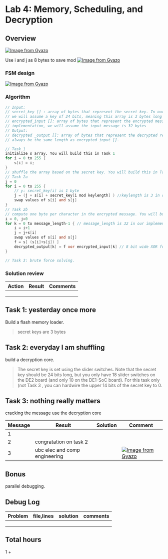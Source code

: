 # Lab 4: Memory, Scheduling, and Decryption

## Overview

[![Image from Gyazo](https://i.gyazo.com/3a5cb2fa9388383a5479883fe7e37fde.png)](https://gyazo.com/3a5cb2fa9388383a5479883fe7e37fde)

Use i and j as 8 bytes to save mod
[![Image from Gyazo](https://i.gyazo.com/37200c3c5c29fbb3ae1925e2e5261fba.png)](https://gyazo.com/37200c3c5c29fbb3ae1925e2e5261fba)

### FSM design

[![Image from Gyazo](https://i.gyazo.com/82ef7f958bfd5b7a95f36125775c2362.png)](https://gyazo.com/82ef7f958bfd5b7a95f36125775c2362)

### Algorithm

```v
// Input:
// secret_key [] : array of bytes that represent the secret key. In our implementation,
// we will assume a key of 24 bits, meaning this array is 3 bytes long
// encrypted_input []: array of bytes that represent the encrypted message. In our
// implementation, we will assume the input message is 32 bytes
// Output:
// decrypted _output []: array of bytes that represent the decrypted result. This will
// always be the same length as encrypted_input [].

// Task 1
initialize s array. You will build this in Task 1
for i = 0 to 255 {
    s[i] = i;
}
// shuffle the array based on the secret key. You will build this in Task 2
// Task 2a
j = 0
for i = 0 to 255 {
    // y: secret_key[i] is 1 byte
    j = (j + s[i] + secret_key[i mod keylength] ) //keylength is 3 in our impl.
    swap values of s[i] and s[j]
}
// Task 2b
// compute one byte per character in the encrypted message. You will build this in Task 2
i = 0, j=0
for k = 0 to message_length-1 { // message_length is 32 in our implementation
    i = i+1
    j = j+s[i]
    swap values of s[i] and s[j]
    f = s[ (s[i]+s[j]) ]
    decrypted_output[k] = f xor encrypted_input[k] // 8 bit wide XOR function
}

// Task 3: brute force solving. 

```

### Solution review

| Action |Result   | Comments |
|---|---|---|
|   |   | |
|   |   | |
|   |   | |


## Task 1: yesterday once more

Build a flash memory loader. 
> secret keys are 3 bytes
> 

## Task 2: everyday I am shuffling

build a decryption core.

> The secret key is set using the slider switches. Note that the secret key should be 24 bits long, but you only have 18 slider switches on the DE2 board (and only 10 on the DE1-SoC board). For this task only (not Task 3 , you can hardwire the upper 14 bits of the secret key to 0.


## Task 3: nothing really matters

cracking the message use the decryption core

|Message   |Result | Solution    | Comment |
|---|---|---|---|
| 1  |   | | |
| 2  | congratation on task 2   | | |
| 3  | ubc elec and comp engineering   | | [![Image from Gyazo](https://i.gyazo.com/117fcd7700ff7d0721f0a22a37a4d4fb.png)](https://gyazo.com/117fcd7700ff7d0721f0a22a37a4d4fb)|


## Bonus

parallel debugging. 

## Debug Log

|Problem|file,lines|solution| comments|
|---|---|---|---|
| | | | |
| | | | |
| | | | |

## Total hours

1 + 
